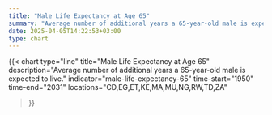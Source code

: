 ```yaml
---
title: "Male Life Expectancy at Age 65"
summary: "Average number of additional years a 65-year-old male is expected to live"
date: 2025-04-05T14:22:53+03:00
type: chart
---
```


{{< chart
    type="line"
    title="Male Life Expectancy at Age 65"
    description="Average number of additional years a 65-year-old male is expected to live."
    indicator="male-life-expectancy-65"
    time-start="1950"
    time-end="2031"
    locations="CD,EG,ET,KE,MA,MU,NG,RW,TD,ZA"
>}}
